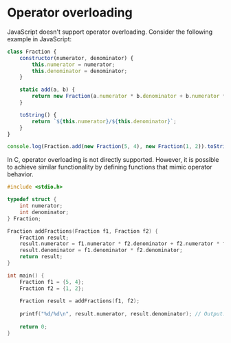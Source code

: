 # Operator overloading

JavaScript doesn't support operator overloading. Consider the following example in JavaScript:

```js
class Fraction {
    constructor(numerator, denominator) {
        this.numerator = numerator;
        this.denominator = denominator;
    }

    static add(a, b) {
        return new Fraction(a.numerator * b.denominator + b.numerator * a.denominator, a.denominator * b.denominator);
    }

    toString() {
        return `${this.numerator}/${this.denominator}`;
    }
}

console.log(Fraction.add(new Fraction(5, 4), new Fraction(1, 2)).toString());  // Output "14/8"
```

In C, operator overloading is not directly supported. However, it is possible to achieve similar functionality by defining functions that mimic operator behavior.

```c
#include <stdio.h>

typedef struct {
    int numerator;
    int denominator;
} Fraction;

Fraction addFractions(Fraction f1, Fraction f2) {
    Fraction result;
    result.numerator = f1.numerator * f2.denominator + f2.numerator * f1.denominator;
    result.denominator = f1.denominator * f2.denominator;
    return result;
}

int main() {
    Fraction f1 = {5, 4};
    Fraction f2 = {1, 2};
    
    Fraction result = addFractions(f1, f2);
    
    printf("%d/%d\n", result.numerator, result.denominator); // Output: 14/8
    
    return 0;
}
```
